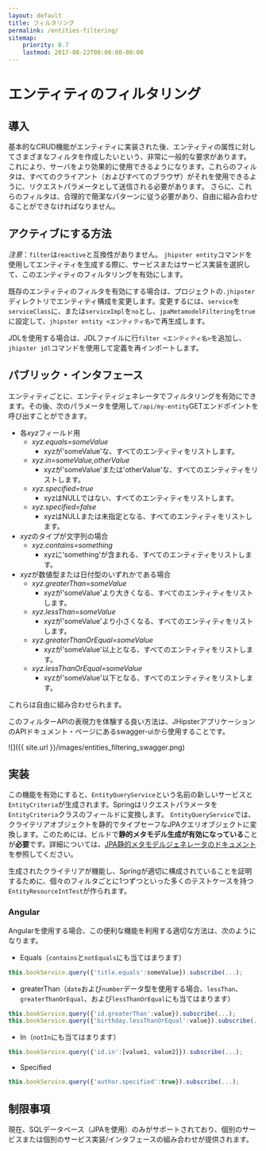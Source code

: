 ```yaml
---
layout: default
title: フィルタリング
permalink: /entities-filtering/
sitemap:
    priority: 0.7
    lastmod: 2017-08-22T00:00:00-00:00
---
```


# <i class="fa fa-filter"></i> エンティティのフィルタリング

## 導入

基本的なCRUD機能がエンティティに実装された後、エンティティの属性に対してさまざまなフィルタを作成したいという、非常に一般的な要求があります。
これにより、サーバをより効果的に使用できるようになります。これらのフィルタは、すべてのクライアント（およびすべてのブラウザ）がそれを使用できるように、リクエストパラメータとして送信される必要があります。
さらに、これらのフィルタは、合理的で簡潔なパターンに従う必要があり、自由に組み合わせることができなければなりません。

## アクティブにする方法

_注意_：`filter`は`reactive`と互換性がありません。
`jhipster entity`コマンドを使用してエンティティを生成する際に、サービスまたはサービス実装を選択して、このエンティティのフィルタリングを有効にします。

既存のエンティティのフィルタを有効にする場合は、プロジェクトの`.jhipster`ディレクトリでエンティティ構成を変更します。変更するには、`service`を`serviceClass`に、または`serviceImpl`を`no`とし、`jpaMetamodelFiltering`を`true`に設定して、`jhipster entity <エンティティ名>`で再生成します。

JDLを使用する場合は、JDLファイルに行`filter <エンティティ名>`を追加し、`jhipster jdl`コマンドを使用して定義を再インポートします。

## パブリック・インタフェース

エンティティごとに、エンティティジェネレータでフィルタリングを有効にできます。その後、次のパラメータを使用して`/api/my-entity`GETエンドポイントを呼び出すことができます。

* 各*xyz*フィールド用
    * *xyz.equals=someValue*
        - xyzが'someValue'な、すべてのエンティティをリストします。
    * *xyz.in=someValue,otherValue*
        - xyzが'someValue'または'otherValue'な、すべてのエンティティをリストします。
    * *xyz.specified=true*
        - xyzはNULLではない、すべてのエンティティをリストします。
    * *xyz.specified=false*
        - xyzはNULLまたは未指定となる、すべてのエンティティをリストします。
* *xyz*のタイプが文字列の場合
    * *xyz.contains=something*
        - xyzに'something'が含まれる、すべてのエンティティをリストします。
* *xyz*が数値型または日付型のいずれかである場合
    * *xyz.greaterThan=someValue*
        - xyzが'someValue'より大きくなる、すべてのエンティティをリストします。
    * *xyz.lessThan=someValue*
        - xyzが'someValue'より小さくなる、すべてのエンティティをリストします。        
    * *xyz.greaterThanOrEqual=someValue*
        - xyzが'someValue'以上となる、すべてのエンティティをリストします。
    * *xyz.lessThanOrEqual=someValue*
        - xyzが'someValue'以下となる、すべてのエンティティをリストします。

これらは自由に組み合わせられます。

このフィルターAPIの表現力を体験する良い方法は、JHipsterアプリケーションのAPIドキュメント・ページにあるswagger-uiから使用することです。

![]({{ site.url }}/images/entities_filtering_swagger.png)

## 実装

この機能を有効にすると、`EntityQueryService`という名前の新しいサービスと`EntityCriteria`が生成されます。Springはリクエストパラメータを`EntityCriteria`クラスのフィールドに変換します。
`EntityQueryService`では、クライテリアオブジェクトを静的でタイプセーフなJPAクエリオブジェクトに変換します。このためには、ビルドで**静的メタモデル生成が有効になっている**ことが**必要**です。詳細については、[JPA静的メタモデルジェネレータのドキュメント](http://docs.jboss.org/hibernate/orm/current/topical/html_single/metamodelgen/MetamodelGenerator.html)を参照してください。

生成されたクライテリアが機能し、Springが適切に構成されていることを証明するために、個々のフィルタごとに1つずつといった多くのテストケースを持つ`EntityResourceIntTest`が作られます。

### Angular

Angularを使用する場合、この便利な機能を利用する適切な方法は、次のようになります。

* Equals（`contains`と`notEquals`にも当てはまります）
```javascript
this.bookService.query({'title.equals':someValue}).subscribe(...);
```
* greaterThan（`date`および`number`データ型を使用する場合、`lessThan`、`greaterThanOrEqual`、および`lessThanOrEqual`にも当てはまります）
```javascript
this.bookService.query({'id.greaterThan':value}).subscribe(...);
this.bookService.query({'birthday.lessThanOrEqual':value}).subscribe(...);
```
* In（`notIn`にも当てはまります）
```javascript
this.bookService.query({'id.in':[value1, value2]}).subscribe(...);
```
* Specified
```javascript
this.bookService.query({'author.specified':true}).subscribe(...);
```

## 制限事項

現在、SQLデータベース（JPAを使用）のみがサポートされており、個別のサービスまたは個別のサービス実装/インタフェースの組み合わせが提供されます。
